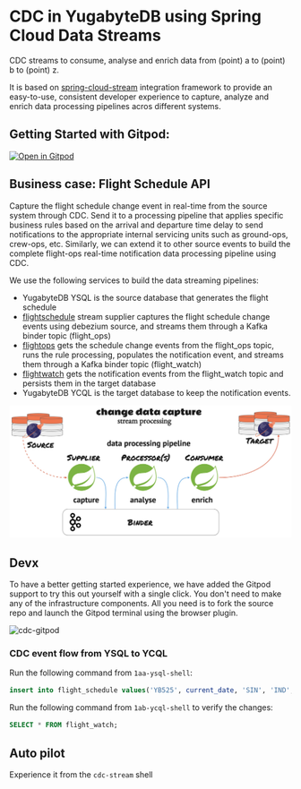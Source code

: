 # CDC in YugabyteDB using Spring Cloud Data Streams

CDC streams to consume, analyse and enrich data from (point) a to (point) b to (point) z.

It is based on [spring-cloud-stream](https://docs.spring.io/spring-cloud-stream/docs/current/reference/html/) integration framework to provide an easy-to-use, consistent developer experience to capture, analyze and enrich data processing pipelines acros different systems.

## Getting Started with Gitpod:
[![Open in Gitpod](https://gitpod.io/button/open-in-gitpod.svg)](https://gitpod.io/from-referrer/)

## Business case: Flight Schedule API

Capture the flight schedule change event in real-time from the source system through CDC. Send it to a processing pipeline that applies specific business rules based on the arrival and departure time delay to send notifications to the appropriate internal servicing units such as ground-ops, crew-ops, etc. Similarly, we can extend it to other source events to build the complete flight-ops real-time notification data processing pipeline using CDC.

We use the following services to build the data streaming pipelines:
* YugabyteDB YSQL is the source database that generates the flight schedule
* [flightschedule](flightschedule) stream supplier captures the flight schedule change events using debezium source, and streams them through a Kafka binder topic (flight_ops)
* [flightops](flightops) gets the schedule change events from the flight_ops topic, runs the rule processing, populates the notification event, and streams them through a Kafka binder topic (flight_watch)
* [flightwatch](flightwatch) gets the notification events from the flight_watch topic and persists them in the target database
* YugabyteDB YCQL is the target database to keep the notification events.

![data-pipeline](assets/data-pipeline.png)

## Devx

To have a better getting started experience, we have added the Gitpod support to try this out yourself with a single click. You don't need to make any of the infrastructure components. All you need is to fork the source repo and launch the Gitpod terminal using the browser plugin.

![cdc-gitpod](assets/cdc.gif)

### CDC event flow from YSQL to YCQL
Run the following command from `1aa-ysql-shell`:
```sql
insert into flight_schedule values('YB525', current_date, 'SIN', 'IND', (now()+interval '120 minutes')::timestamp, (now()+interval '120 minutes')::timestamp, (now()+interval '120 minutes')::timestamp, (now()+interval '20 minutes')::timestamp, (now()+interval '20 minutes')::timestamp, (now()+interval '20 minutes')::timestamp, 'T4', 'T4');
```

Run the following command from `1ab-ycql-shell` to verify the changes:
```sql
SELECT * FROM flight_watch;
```

## Auto pilot
Experience it from the `cdc-stream` shell
